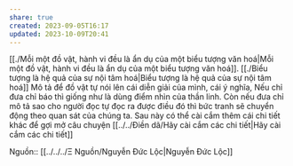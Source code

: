 ```yaml
---
share: true
created: 2023-09-05T16:17
updated: 2023-10-09T20:41
---
```

[[./Mỗi một đồ vật, hành vi đều là ẩn dụ của một biểu tượng văn hoá|Mỗi một đồ vật, hành vi đều là ẩn dụ của một biểu tượng văn hoá]]. [[./Biểu tượng là hệ quả của sự nội tâm hoá|Biểu tượng là hệ quả của sự nội tâm hoá]]
Mô tả để đồ vật tự nói lên cái diễn giải của mình, cái ý nghĩa, Nếu chỉ đưa chỉ báo thì giống như là dùng điểm nhìn của thần linh. Còn nếu đưa chỉ mô tả sao cho người đọc tự đọc ra được điều đó thì bức tranh sẽ chuyển động theo quan sát của chúng ta. Sau này có thể cài cắm thêm cái chi tiết khác để gợi mở câu chuyện
[[../../Điền dã/Hãy cài cắm các chi tiết|Hãy cài cắm các chi tiết]]

Nguồn:: [[../../../Ξ Nguồn/Nguyễn Đức Lộc|Nguyễn Đức Lộc]]
